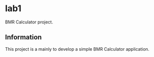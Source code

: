 # lab1

BMR Calculator project.

## Information

This project is a mainly to develop a simple BMR Calculator application.
